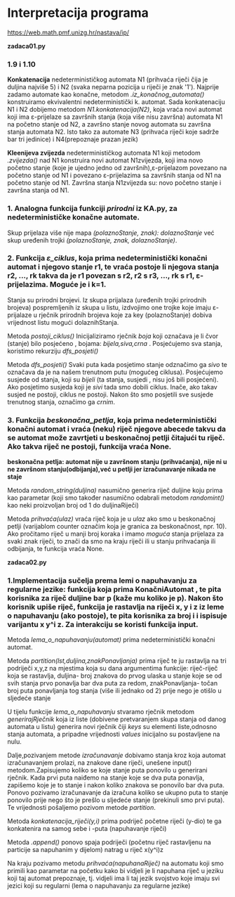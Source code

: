 # Interpretacija programa
https://web.math.pmf.unizg.hr/nastava/ip/

**zadaca01.py**

### 1.9 i 1.10

**Konkatenacija** nedeterminističkog automata N1 (prihvaća riječi čija je duljina najviše 5) i N2 (svaka neparna pozicija u riječi je znak '1'). Najprije zadamo automate kao konačne,  metodom *.iz_konačnog_automata()* konstruiramo ekvivalentni nedeterministički k. automat. Sada konkatenaciju N1 i N2 dobijemo metodom *N1.konkatenacija(N2)*, koja vraća novi automat koji ima ε-prijelaze sa završnih stanja (koja više nisu završna) automata N1 na početno stanje od N2, a završno stanje novog automata su završna stanja automata N2.
Isto tako za automate N3 (prihvaća riječi koje sadrže bar tri jedinice) i N4(prepoznaje prazan jezik)

**Kleenijeva zvijezda** nedeterminističkog automata N1 koji metodom *.zvijezda()* nad N1 konstruira novi automat N1zvijezda, koji ima novo početno stanje (koje je ujedno jedno od završnih),ε-prijelazom povezano na početno stanje od N1 i povezano ε-prijelazima sa završnih stanja od N1 na početno stanje od N1. Završna stanja N1zvijezda su: novo početno stanje i završna stanja od N1.

### 1. Analogna funkcija funkciji *prirodni* iz KA.py, za nedeterminističke konačne automate.

Skup prijelaza više nije mapa *(polaznoStanje, znak): dolaznoStanje* već skup uređenih trojki *(polaznoStanje, znak, dolaznoStanje)*.

### 2. Funkcija *ε_ciklus*, koja prima nedeterministički konačni automat i njegovo stanje r1, te vraća postoje li njegova stanja r2, ..., rk takva da je r1 povezan s r2, r2 s r3, …, rk s r1, ε-prijelazima. Moguće je i k=1.

Stanja su prirodni brojevi.
Iz skupa prijalaza (uređenih trojki prirodnih brojeva) pospremljenih iz skupa u listu, izdvojimo one trojke koje imaju ε-prijalaze u rječnik prirodnih brojeva koje za key (polaznoStanje) dobiva vrijednost listu mogući dolaznihStanja.

Metoda *postoji_ciklus()*
Inicijaliziramo rječnik *boja* koji označava je li čvor (stanje) bilo posjećeno , bojama:  *bijela,siva,crna* .
Posjećujemo sva stanja, koristimo rekurziju *dfs_posjeti()*

Metoda *dfs_posjeti()* Svaki puta kada posjetimo stanje odznačimo ga *sivo* te označava da je na našem trenutnom putu (mogućeg ciklusa).
Posjećujemo susjede od stanja, koji su *bijeli* (ta stanja, susjedi , nisu još bili posjećeni).
Ako posjetimo susjeda koji je *sivi* tada smo dobili ciklus. Inače, ako takav susjed ne postoji, ciklus ne postoji.
Nakon što smo posjetili sve susjede trenutnog stanja, označimo ga *crnim*.


### 3. Funkcija *beskonačna_petlja*, koja prima nedeterministički konačni automat i vraća (neku) riječ njegove abecede takvu da se automat može zavrtjeti u beskonačnoj petlji čitajući tu riječ. Ako takva riječ ne postoji, funkcija vraća None.
**beskonačna petlja: automat nije u završnom stanju (prihvaćanja), nije ni u ne završnom stanju(odbijanja),već u petlji jer izračunavanje nikada ne staje**

Metoda *random_string(duljina)* nasumično generira riječ duljine koju prima kao parametar (koji smo također nasumično odabrali metodom *randomint()* kao neki proizvoljan broj od 1 do duljinaRiječi) 

Metoda *prihvaća(ulaz)* vraća riječ koja je u *ulaz* ako smo u beskonačnoj petlji (varijablom counter označim koja je granica za beskonačnost, npr. 10). 
Ako pročitamo riječ u manji broj koraka i imamo *moguća* stanja prijelaza za svaki znak riječi, to znači da smo na kraju riječi ili u stanju prihvaćanja ili odbijanja, te funkcija vraća None. 

**zadaca02.py**

### 1.Implementacija sučelja prema lemi o napuhavanju za regularne jezike: funkcija koja prima KonačniAutomat , te pita korisnika za riječ duljine bar p (kaže mu koliko je p). Nakon što korisnik upiše riječ, funkcija je rastavlja na riječi x, y i z iz leme o napuhavanju (ako postoje), te pita korisnika za broj i i ispisuje varijantu x y^i z. Za interakciju se koristi funkcija input. 

Metoda *lema_o_napuhavanju(automat)* prima nedeterministički konačni automat.

Metoda *partition(lst,duljina,znakPonavljanja)*  prima riječ te ju rastavlja na tri podriječi x,y,z na mjestima koja su dana argumentima funkcije:
riječ-riječ koja se rastavlja, duljina- broj znakova do prvog ulaska u stanje koje se od svih stanja prvo ponavlja bar dva puta za redom, znakPonavljanja- točan broj puta ponavljanja tog stanja (više ili jednako od 2) prije nego je otišlo u sljedeće stanje

U tijelu funkcije *lema_o_napuhavanju* stvaramo rječnik metodom *generirajRječnik* koja iz liste (dobivene pretvaranjem skupa stanja od danog automata u listu) generira novi rječnik čiji *keys* su elementi liste,odnosno stanja automata, a pripadne vrijednosti *values* inicijalno su postavljene na nulu.

Dalje,pozivanjem metode *izračunavanje* dobivamo stanja kroz koja automat izračunavanjem prolazi, na znakove dane riječi, unešene input() metodom.Zapisujemo koliko se koje stanje puta ponovilo u generirani rječnik. Kada prvi puta naiđemo na stanje koje se dva puta ponavlja, zapišemo koje je to stanje i nakon koliko znakova se ponovilo bar dva puta. Ponovo pozivamo izračunavanje da izračuna koliko se ukupno puta to stanje ponovilo prije nego što je prešlo u sljedeće stanje (prekinuli smo prvi puta). Te vrijednosti pošaljemo pozivom metode *partition*. 

Metoda *konkatenacija_riječi(y,i)* prima podriječ početne riječi (y-dio) te ga konkatenira na samog sebe i -puta (napuhavanje riječi)

Metoda *.append()* ponovo spaja podriječi (početnu riječ rastavljenu na particije sa napuhanim y dijelom) natrag u riječ x(y^i)z

Na kraju pozivamo metodu *prihvaća(napuhanaRiječ)* na automatu koji smo primili kao parametar na početku kako bi vidjeli je li napuhana riječ u jeziku koji taj automat prepoznaje, tj. vidjeli ima li taj jezik svojstvo koje imaju svi jezici koji su regularni (lema o napuhavanju za regularne jezike)

